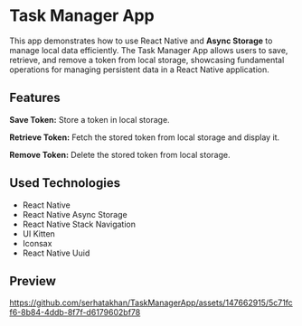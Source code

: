 # Task Manager App

This app demonstrates how to use React Native and **Async Storage** to manage local data efficiently. The Task Manager App allows users to save, retrieve, and remove a token from local storage, showcasing fundamental operations for managing persistent data in a React Native application.

## Features

**Save Token:** Store a token in local storage.

**Retrieve Token:** Fetch the stored token from local storage and display it.

**Remove Token:** Delete the stored token from local storage.

## Used Technologies

- React Native
- React Native Async Storage
- React Native Stack Navigation
- UI Kitten
- Iconsax
- React Native Uuid

## Preview

https://github.com/serhatakhan/TaskManagerApp/assets/147662915/5c71fcf6-8b84-4ddb-8f7f-d6179602bf78


